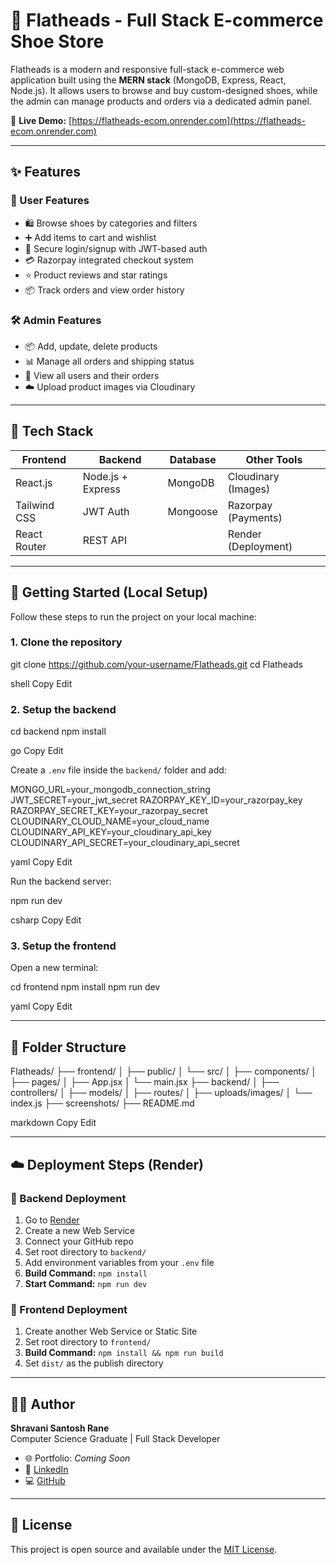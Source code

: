 # 👟 Flatheads - Full Stack E-commerce Shoe Store

Flatheads is a modern and responsive full-stack e-commerce web application built using the **MERN stack** (MongoDB, Express, React, Node.js). It allows users to browse and buy custom-designed shoes, while the admin can manage products and orders via a dedicated admin panel.

🔗 **Live Demo:** [https://flatheads-ecom.onrender.com](https://flatheads-ecom.onrender.com)

---

## ✨ Features

### 👥 User Features
- 🛍 Browse shoes by categories and filters
- ➕ Add items to cart and wishlist
- 🔐 Secure login/signup with JWT-based auth
- 💳 Razorpay integrated checkout system
- ⭐ Product reviews and star ratings
- 📦 Track orders and view order history

### 🛠 Admin Features
- 📦 Add, update, delete products
- 📊 Manage all orders and shipping status
- 👤 View all users and their orders
- ☁️ Upload product images via Cloudinary

---

## 🧱 Tech Stack

| Frontend        | Backend           | Database     | Other Tools           |
|-----------------|-------------------|--------------|------------------------|
| React.js        | Node.js + Express | MongoDB      | Cloudinary (Images)   |
| Tailwind CSS    | JWT Auth          | Mongoose     | Razorpay (Payments)   |
| React Router    | REST API          |              | Render (Deployment)   |

---

## 🚀 Getting Started (Local Setup)

Follow these steps to run the project on your local machine:

### 1. Clone the repository

git clone https://github.com/your-username/Flatheads.git
cd Flatheads

shell
Copy
Edit

### 2. Setup the backend

cd backend
npm install

go
Copy
Edit

Create a `.env` file inside the `backend/` folder and add:

MONGO_URL=your_mongodb_connection_string
JWT_SECRET=your_jwt_secret
RAZORPAY_KEY_ID=your_razorpay_key
RAZORPAY_SECRET_KEY=your_razorpay_secret
CLOUDINARY_CLOUD_NAME=your_cloud_name
CLOUDINARY_API_KEY=your_cloudinary_api_key
CLOUDINARY_API_SECRET=your_cloudinary_api_secret

yaml
Copy
Edit

Run the backend server:

npm run dev

csharp
Copy
Edit

### 3. Setup the frontend

Open a new terminal:

cd frontend
npm install
npm run dev

yaml
Copy
Edit

---

## 🛒 Folder Structure

Flatheads/
├── frontend/
│ ├── public/
│ └── src/
│ ├── components/
│ ├── pages/
│ ├── App.jsx
│ └── main.jsx
├── backend/
│ ├── controllers/
│ ├── models/
│ ├── routes/
│ ├── uploads/images/
│ └── index.js
├── screenshots/
├── README.md

markdown
Copy
Edit

---

## ☁️ Deployment Steps (Render)

### 🔧 Backend Deployment

1. Go to [Render](https://render.com/)
2. Create a new Web Service
3. Connect your GitHub repo
4. Set root directory to `backend/`
5. Add environment variables from your `.env` file
6. **Build Command:** `npm install`
7. **Start Command:** `npm run dev`

### 🎨 Frontend Deployment

1. Create another Web Service or Static Site
2. Set root directory to `frontend/`
3. **Build Command:** `npm install && npm run build`
4. Set `dist/` as the publish directory

---

## 🙋‍♀️ Author

**Shravani Santosh Rane**  
Computer Science Graduate | Full Stack Developer

- 🌐 Portfolio: *Coming Soon*
- 💼 [LinkedIn](https://linkedin.com/in/shravani-rane)
- 💻 [GitHub](https://github.com/shravani-rane)

---

## 📄 License

This project is open source and available under the [MIT License](LICENSE).
